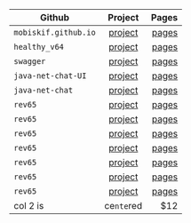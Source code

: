 | Github        | Project       | Pages |
| ------------- |:-------------:| -----:|
|`mobiskif.github.io`|[project](https://github.com/mobiskif/mobiskif.github.io)|[pages](https://mobiskif.github.io/)|
|`healthy_v64`|[project](https://github.com/mobiskif/healthy_v64)|[pages](https://mobiskif.github.io/healthy_v64/)|
|`swagger`|[project](https://github.com/mobiskif/swagger)|[pages](https://mobiskif.github.io/swagger/)|
|`java-net-chat-UI`|[project](https://github.com/mobiskif/java-net-chat-UI)|[pages](https://mobiskif.github.io/java-net-chat-UI/)|
|`java-net-chat`|[project](https://github.com/mobiskif/java-net-chat)|[pages](https://mobiskif.github.io/java-net-chat/)|
|`rev65`|[project](https://github.com/mobiskif/rev65)|[pages](https://mobiskif.github.io/rev65/)|
|`rev65`|[project](https://github.com/mobiskif/rev65)|[pages](https://mobiskif.github.io/rev65/)|
|`rev65`|[project](https://github.com/mobiskif/rev65)|[pages](https://mobiskif.github.io/rev65/)|
|`rev65`|[project](https://github.com/mobiskif/rev65)|[pages](https://mobiskif.github.io/rev65/)|
|`rev65`|[project](https://github.com/mobiskif/rev65)|[pages](https://mobiskif.github.io/rev65/)|
|`rev65`|[project](https://github.com/mobiskif/rev65)|[pages](https://mobiskif.github.io/rev65/)|
|`rev65`|[project](https://github.com/mobiskif/rev65)|[pages](https://mobiskif.github.io/rev65/)|
| col 2 is      | ce`nte`red    |   $12 |


<!--
# Проекты

### Работа в СПб (PWA)
<img src="https://github.com/mobiskif/JobSpb_PWA/raw/master/2.png" width="50%" />

[Репозиторий на Git Hub](https://github.com/mobiskif/JobSpb_PWA)

[Приложение на Github Pages](https://mobiskif.github.io/JobSpb_PWA)
<br/>
<br/>

### Запись к врачу по ОМС в Санкт-Петербурге (Android)
<img src="https://github.com/mobiskif/Healthy_ANDROID/raw/master/1.png" width="50%" />

[Страница приложения](https://mobiskif.github.io/healthy_v64)

[Репозиторий](https://github.com/mobiskif/healthy_v44)

[Приложение на Google Play](https://play.google.com/store/search?q=mobiskif)

[apk](https://github.com/mobiskif/rev65/raw/master/app/release/app-release.apk)
-->

<!--
```markdown
Syntax highlighted code block

# Header 1
## Header 2
### Header 3

- Bulleted
- List

1. Numbered
2. List

**Bold** and _Italic_ and `Code` text

[Link](url) and ![Image](src)
```
-->

<!--
<br/>

[editor](https://github.com/mobiskif/mobiskif.github.io/edit/master/README.md)
-->
